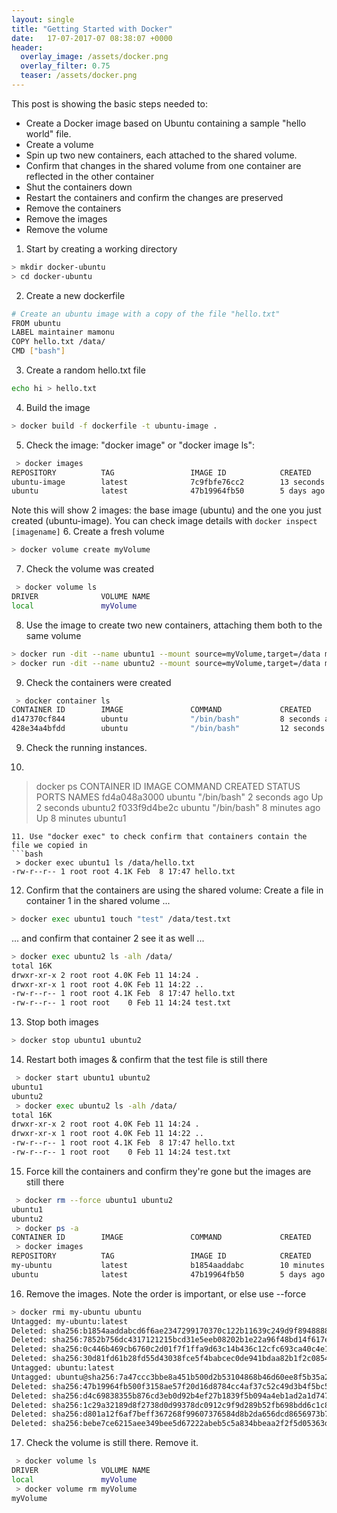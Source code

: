 ```yaml
---
layout: single
title: "Getting Started with Docker"
date:   17-07-2017-07 08:38:07 +0000
header:
  overlay_image: /assets/docker.png
  overlay_filter: 0.75
  teaser: /assets/docker.png
---
```



This post is showing the basic steps needed to:

- Create a Docker image based on Ubuntu containing a sample "hello world" file. 
- Create a volume
- Spin up two new containers, each attached to the shared volume.
- Confirm that changes in the shared volume from one container are reflected in the other container
- Shut the containers down
- Restart the containers and confirm the changes are preserved
- Remove the containers
- Remove the images
- Remove the volume


1. Start by creating a working directory  
```bash
> mkdir docker-ubuntu
> cd docker-ubuntu
```
2. Create a new dockerfile

```bash
# Create an ubuntu image with a copy of the file "hello.txt"
FROM ubuntu
LABEL maintainer mamonu
COPY hello.txt /data/ 
CMD ["bash"]
```
3. Create a random hello.txt file  
```bash
echo hi > hello.txt
```
4. Build the image  
```bash
> docker build -f dockerfile -t ubuntu-image .
```
5. Check the image: "docker image" or "docker image ls":
```bash
 > docker images 
REPOSITORY          TAG                 IMAGE ID            CREATED             SIZE
ubuntu-image        latest              7c9fbfe76cc2        13 seconds ago      88.1MB
ubuntu              latest              47b19964fb50        5 days ago          88.1MB
```
Note this will show 2 images: the base image (ubuntu) and the one you just created (ubuntu-image). You can check image details with `docker inspect [imagename]`
6. Create a fresh volume  
```bash
> docker volume create myVolume
```
7. Check the volume was created   
```bash
 > docker volume ls
DRIVER              VOLUME NAME
local               myVolume
```
8. Use the image to create two new containers, attaching them both to the same volume   
```bash
> docker run -dit --name ubuntu1 --mount source=myVolume,target=/data my-ubuntu
> docker run -dit --name ubuntu2 --mount source=myVolume,target=/data my-ubuntu
```
9. Check the containers were created  
```bash
 > docker container ls
CONTAINER ID        IMAGE               COMMAND             CREATED             STATUS              PORTS               NAMES
d147370cf844        ubuntu              "/bin/bash"         8 seconds ago       Up 7 seconds                            ubuntu2
428e34a4bfdd        ubuntu              "/bin/bash"         12 seconds ago      Up 11 seconds                           ubuntu1
```
9. Check the running instances. 
10. ```bash
 > docker ps
CONTAINER ID        IMAGE               COMMAND             CREATED             STATUS              PORTS               NAMES
fd4a048a3000        ubuntu              "/bin/bash"         2 seconds ago       Up 2 seconds                            ubuntu2
f033f9d4be2c        ubuntu              "/bin/bash"         8 minutes ago       Up 8 minutes                            ubuntu1
```
11. Use "docker exec" to check confirm that containers contain the file we copied in   
```bash
 > docker exec ubuntu1 ls /data/hello.txt
-rw-r--r-- 1 root root 4.1K Feb  8 17:47 hello.txt
```
12. Confirm that the containers are using the shared volume:
Create a file in container 1 in the shared volume ...  
```bash
> docker exec ubuntu1 touch "test" /data/test.txt
```
... and confirm that container 2 see it as well ...
```bash
> docker exec ubuntu2 ls -alh /data/
total 16K
drwxr-xr-x 2 root root 4.0K Feb 11 14:24 .
drwxr-xr-x 1 root root 4.0K Feb 11 14:22 ..
-rw-r--r-- 1 root root 4.1K Feb  8 17:47 hello.txt
-rw-r--r-- 1 root root    0 Feb 11 14:24 test.txt
```
13. Stop both images   
```bash
> docker stop ubuntu1 ubuntu2
```
14. Restart both images & confirm that the test file is still there   
```bash
 > docker start ubuntu1 ubuntu2
ubuntu1
ubuntu2
 > docker exec ubuntu2 ls -alh /data/
total 16K
drwxr-xr-x 2 root root 4.0K Feb 11 14:24 .
drwxr-xr-x 1 root root 4.0K Feb 11 14:22 ..
-rw-r--r-- 1 root root 4.1K Feb  8 17:47 hello.txt
-rw-r--r-- 1 root root    0 Feb 11 14:24 test.txt
```
15. Force kill the containers and confirm they're gone but the images are still there   
```bash
 > docker rm --force ubuntu1 ubuntu2 
ubuntu1
ubuntu2
 > docker ps -a
CONTAINER ID        IMAGE               COMMAND             CREATED             STATUS              PORTS               NAMES
 > docker images
REPOSITORY          TAG                 IMAGE ID            CREATED             SIZE
my-ubuntu           latest              b1854aaddabc        10 minutes ago      88.1MB
ubuntu              latest              47b19964fb50        5 days ago          88.1MB
```
16. Remove the images. Note the order is important, or else use --force   
```bash
> docker rmi my-ubuntu ubuntu
Untagged: my-ubuntu:latest
Deleted: sha256:b1854aaddabcd6f6ae2347299170370c122b11639c249d9f894888863235d486
Deleted: sha256:7852b756dc4317121215bcd31e5eeb08202b1e22a96f48bd14f617e77980652b
Deleted: sha256:0c446b469cb6760c2d01f7f1ffa9d63c14b436c12cfc693ca40c4e1497729c70
Deleted: sha256:30d81fd61b28fd55d43038fce5f4babcec0de941bdaa82b1f2c0854d4e87dc12
Untagged: ubuntu:latest
Untagged: ubuntu@sha256:7a47ccc3bbe8a451b500d2b53104868b46d60ee8f5b35a24b41a86077c650210
Deleted: sha256:47b19964fb500f3158ae57f20d16d8784cc4af37c52c49d3b4f5bc5eede49541
Deleted: sha256:d4c69838355b876cd3eb0d92b4ef27b1839f5b094a4eb1ad2a1d747dd5d6088f
Deleted: sha256:1c29a32189d8f2738d0d99378dc0912c9f9d289b52fb698bdd6c1c8cd7a33727
Deleted: sha256:d801a12f6af7beff367268f99607376584d8b2da656dcd8656973b7ad9779ab4
Deleted: sha256:bebe7ce6215aee349bee5d67222abeb5c5a834bbeaa2f2f5d05363d9fd68db41
```
17. Check the volume is still there. Remove it.   
```bash
 > docker volume ls
DRIVER              VOLUME NAME
local               myVolume
 > docker volume rm myVolume
myVolume
```
